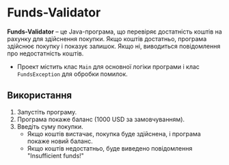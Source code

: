 # Funds-Validator

**Funds-Validator** – це Java-програма, що перевіряє достатність коштів на рахунку для здійснення покупки. Якщо коштів достатньо, програма здійснює покупку і показує залишок. Якщо ні, виводиться повідомлення про недостатність коштів.

- Проект містить клас `Main` для основної логіки програми і клас `FundsException` для обробки помилок.

## Використання

1. Запустіть програму.
2. Програма покаже баланс (1000 USD за замовчуванням).
3. Введіть суму покупки.
   - Якщо коштів вистачає, покупка буде здійснена, і програма покаже новий баланс.
   - Якщо коштів недостатньо, буде виведено повідомлення "Insufficient funds!"

